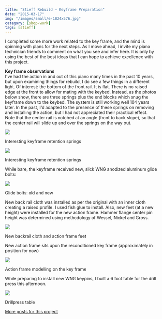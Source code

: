 ```yaml
---
title: "Stieff Rebuild – Keyframe Preparation"
date: "2015-03-17"
img: "/images/small/e-1024x576.jpg"
category: [shop-work]
tags: [stieff]
---
```


I completed some more work related to the key frame, and the mind is spinning with plans for the next steps. As I move ahead, I invite my piano technician friends to comment on what you see and infer here. It is only by using the best of the best ideas that I can hope to achieve excellence with this project.

**Key frame observations**  
I've had the action in and out of this piano many times in the past 10 years, but upon examining things for rebuild, I do see a few things in a different light. Of interest: the bottom of the front rail. It is flat. There is no raised edge at the front to allow for mating with the keybed. Instead, as the photos below show, there are three springs plus the end blocks which snug the keyframe down to the keybed. The system is still working well 104 years later. In the past, I'd adapted to the presence of these springs on removing and installing the action, but I had not appreciated their practical effect. Note that the center rail is notched at an angle (front to back slope), so that the center rail will slide up and over the springs on the way out.

![](/images/medium/a-1024x576.jpg)

Interesting keyframe retention springs

![](/images/medium/b-1024x576.jpg)

Interesting keyframe retention springs

While bare, the keyframe received new, slick WNG anodized aluminum glide bolts:

![](/images/medium/c-1024x576.jpg)

Glide bolts: old and new

New back rail cloth was installed as per the original with an inner cloth creating a raised profile. I used fish glue to install. Also, new feet (at a new height) were installed for the new action frame. Hammer flange center pin height was determined using methodology of Wessel, Nickel and Gross.

![](/images/medium/d-576x1024.jpg)

New backrail cloth and action frame feet

New action frame sits upon the reconditioned key frame (approximately in position for now)

![](/images/medium/e-1024x576.jpg)

Action frame modelling on the key frame

While preparing to install new WNG keypins, I built a 6 foot table for the drill press this afternoon.

![](/images/medium/2015-03-17-11.25.47-1024x576.jpg)

Drillpress table

[More posts for this project](/tag/stieff)
